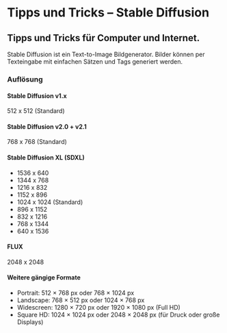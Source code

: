 # Tipps und Tricks&nbsp;– Stable Diffusion  
Tipps und Tricks für Computer und Internet.
---
Stable Diffusion ist ein Text-to-Image Bildgenerator. Bilder können per Texteingabe mit einfachen Sätzen und Tags generiert werden.

### Auflösung

#### Stable Diffusion v1.x

512 x 512 (Standard)

#### Stable Diffusion v2.0 + v2.1

768 x 768 (Standard)

#### Stable Diffusion XL (SDXL)

* 1536 x 640
* 1344 x 768
* 1216 x 832
* 1152 x 896
* 1024 x 1024 (Standard)
* 896 x 1152
* 832 x 1216
* 768 x 1344
* 640 x 1536

#### FLUX

2048 x 2048

#### Weitere gängige Formate

* Portrait: 512 × 768 px oder 768 × 1024 px
* Landscape: 768 × 512 px oder 1024 × 768 px
* Widescreen: 1280 × 720 px oder 1920 × 1080 px (Full HD)
* Square HD: 1024 × 1024 px oder 2048 × 2048 px (für Druck oder große Displays)
